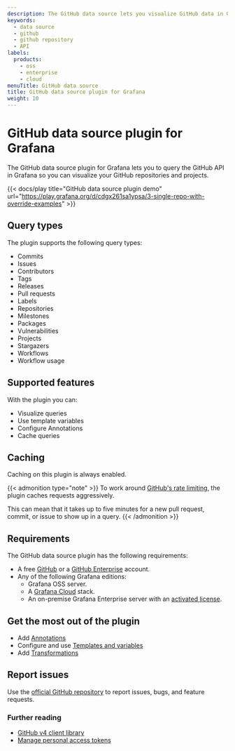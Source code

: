 ```yaml
---
description: The GitHub data source lets you visualize GitHub data in Grafana dashboards.
keywords:
  - data source
  - github
  - github repository
  - API
labels:
  products:
    - oss
    - enterprise
    - cloud
menuTitle: GitHub data source
title: GitHub data source plugin for Grafana
weight: 10
---
```


# GitHub data source plugin for Grafana

The GitHub data source plugin for Grafana lets you to query the GitHub API in Grafana so you can visualize your GitHub repositories and projects.

{{< docs/play title="GitHub data source plugin demo" url="https://play.grafana.org/d/cdgx261sa1ypsa/3-single-repo-with-override-examples" >}}

## Query types

The plugin supports the following query types:

- Commits
- Issues
- Contributors
- Tags
- Releases
- Pull requests
- Labels
- Repositories
- Milestones
- Packages
- Vulnerabilities
- Projects
- Stargazers
- Workflows
- Workflow usage

## Supported features

With the plugin you can:

- Visualize queries
- Use template variables
- Configure Annotations
- Cache queries

## Caching

Caching on this plugin is always enabled.

{{< admonition type="note" >}}
To work around [GitHub's rate limiting](https://docs.github.com/en/rest/using-the-rest-api/rate-limits-for-the-rest-api?apiVersion=2022-11-28), the plugin caches requests aggressively.

This can mean that it takes up to five minutes for a new pull request, commit, or issue to show up in a query.
{{< /admonition >}}

## Requirements

The GitHub data source plugin has the following requirements:

- A free [GitHub](https://github.com/) or a [GitHub Enterprise](https://github.com/enterprise) account.
- Any of the following Grafana editions:
  - Grafana OSS server.
  - A [Grafana Cloud](https://grafana.com/pricing/) stack.
  - An on-premise Grafana Enterprise server with an [activated license](https://grafana.com/docs/grafana/latest/enterprise/license/activate-license/).

## Get the most out of the plugin

- Add [Annotations](https://grafana.com/docs/grafana/latest/dashboards/annotations/)
- Configure and use [Templates and variables](https://grafana.com/docs/grafana/latest/variables/)
- Add [Transformations](https://grafana.com/docs/grafana/latest/panels/transformations/)

## Report issues

Use the [official GitHub repository](https://github.com/grafana/github-datasource/issues) to report issues, bugs, and feature requests.

### Further reading

- [GitHub v4 client library](https://github.com/shurcooL/githubv4)
- [Manage personal access tokens](https://docs.github.com/en/authentication/keeping-your-account-and-data-secure/managing-your-personal-access-tokens)
